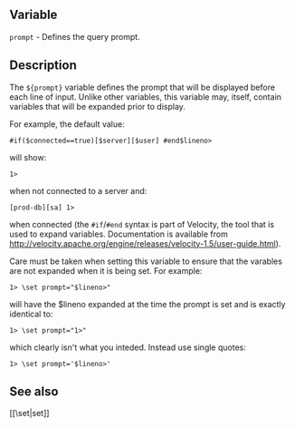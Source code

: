 ## Variable

  `prompt` - Defines the query prompt.

## Description

  The `${prompt}` variable defines the prompt that will be displayed before
  each line of input. Unlike other variables, this variable may, itself,
  contain variables that will be expanded prior to display.
   
  For example, the default value:
   
    #if($connected==true)[$server][$user] #end$lineno>
      
  will show:
   
    1>
      
  when not connected to a server and:
   
    [prod-db][sa] 1> 
      
  when connected (the `#if`/`#end` syntax is part of Velocity, the tool
  that is used to expand variables. Documentation is available from
  http://velocity.apache.org/engine/releases/velocity-1.5/user-guide.html).
   
  Care must be taken when setting this variable to ensure that the
  varables are not expanded when it is being set. For example:
   
    1> \set prompt="$lineno>"
      
  will have the $lineno expanded at the time the prompt is set and
  is exactly identical to:
   
    1> \set prompt="1>"
      
  which clearly isn't what you inteded. Instead use single quotes:
   
    1> \set prompt='$lineno>'
   
## See also

  [[\set|set]]
